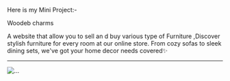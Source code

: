 Here is my Mini Project:-

Woodeb charms

A website that allow you to sell an d buy  various type of Furniture ,Discover stylish furniture for every room at our online store. From cozy sofas to sleek dining sets, we've got your home decor needs covered✨
<hr>

 <img src="https://github.com/shivanshiyadav/Wooden-Charms/assets/143997818/b58144e4-f204-4591-ba85-dcc4d71463ba"  alt="..."/>
